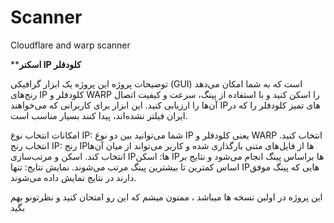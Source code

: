 # Scanner
Cloudflare and warp scanner

****اسکنر IP کلودفلر**

توضیحات پروژه
این پروژه یک ابزار گرافیکی (GUI) است که به شما امکان می‌دهد رنج‌های IP کلودفلر و WARP را اسکن کنید و با استفاده از پینگ، سرعت و کیفیت اتصال آن‌ها را ارزیابی کنید. این ابزار برای کاربرانی که می‌خواهند IPهای تمیز کلودفلر را که در ایران فیلتر نشده‌اند، پیدا کنند بسیار مناسب است.

امکانات
انتخاب نوع IP: شما می‌توانید بین دو نوع IP یعنی کلودفلر و WARP انتخاب کنید.
انتخاب رنج IP: رنج IPها از فایل‌های متنی بارگذاری شده و کاربر می‌تواند از میان آن‌ها انتخاب کند.
اسکن و مرتب‌سازی IPها: اسکن IPها براساس پینگ انجام می‌شود و نتایج بر اساس کمترین تا بیشترین پینگ مرتب می‌شوند.
نمایش نتایج: تنها IPهایی که پینگ موفق دارند در نتایج نمایش داده می‌شوند.


این پروژه در اولین نسخه ها میباشد ، ممنون میشم که این رو امتحان کنید و نظرتونو بهم بگید
